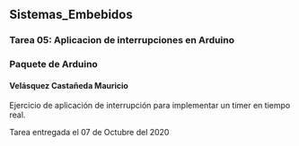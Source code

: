 ## Sistemas_Embebidos 
### Tarea 05: Aplicacion de interrupciones en Arduino 
### Paquete de Arduino
#### Velásquez Castañeda Mauricio
Ejercicio de aplicación de interrupción para implementar un timer en tiempo real.

Tarea entregada el 07 de Octubre del 2020
